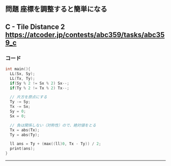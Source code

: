 ## 問題 座標を調整すると簡単になる
C - Tile Distance 2
https://atcoder.jp/contests/abc359/tasks/abc359_c
---

### コード
```cpp
int main(){
  LL(Sx, Sy);
  LL(Tx, Ty);
  if(Sy % 2 != Sx % 2) Sx--;
  if(Ty % 2 != Tx % 2) Tx--;

  // 片方を原点にする
  Ty -= Sy;
  Tx -= Sx;
  Sy = 0;
  Sx = 0;

  // 負は関係しない（対称性）ので、絶対値をとる
  Tx = abs(Tx);
  Ty = abs(Ty);

  ll ans = Ty + (max((ll)0, Tx - Ty)) / 2;
  print(ans);
}
```
***